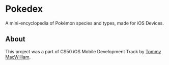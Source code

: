 # Pokedex
A mini-encyclopedia of Pokémon species and types, made for iOS Devices.

## About

This project was a part of CS50 iOS Mobile Development Track by [Tommy MacWilliam](https://cs50.harvard.edu/x/2020/tracks/mobile/ios/).
